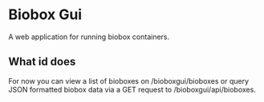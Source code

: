 # Biobox Gui

A web application for running biobox containers.

## What id does

For now you can view a list of bioboxes on /bioboxgui/bioboxes or query JSON formatted biobox data via a GET request to /bioboxgui/api/bioboxes.